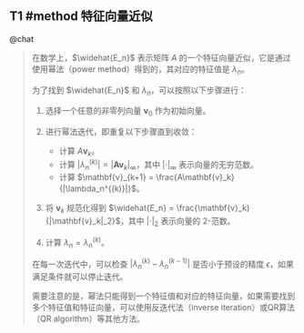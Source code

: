## T1 #method 特征向量近似

@chat
> 在数学上，$\widehat{E_n}$ 表示矩阵 $A$ 的一个特征向量近似，它是通过使用幂法（power method）得到的，其对应的特征值是 $\lambda_n$。
> 
> 为了找到 $\widehat{E_n}$ 和 $\lambda_n$，可以按照以下步骤进行：
> 
> 1.  选择一个任意的非零列向量 $\mathbf{v}_0$ 作为初始向量。
>     
> 2.  进行幂法迭代，即重复以下步骤直到收敛：
>     
>     -   计算 $A\mathbf{v}_k$。
>     -   计算 $|\lambda_n^{(k)}| = |\mathbf{Av}_k|_\infty$，其中 $|\cdot|_\infty$ 表示向量的无穷范数。
>     -   计算 $\mathbf{v}_{k+1} = \frac{A\mathbf{v}_k}{|\lambda_n^{(k)}|}$。
> 3.  将 $\mathbf{v}_k$ 规范化得到 $\widehat{E_n} = \frac{\mathbf{v}_k}{|\mathbf{v}_k|_2}$，其中 $|\cdot|_2$ 表示向量的 2-范数。
>     
> 4.  计算 $\lambda_n = \lambda_n^{(k)}$。
>     
> 
> 在每一次迭代中，可以检查 $|\lambda_n^{(k)} - \lambda_n^{(k-1)}|$ 是否小于预设的精度 $\epsilon$，如果满足条件就可以停止迭代。
> 
> 需要注意的是，幂法只能得到一个特征值和对应的特征向量，如果需要找到多个特征值和特征向量，可以使用反迭代法（inverse iteration）或QR算法（QR algorithm）等其他方法。

